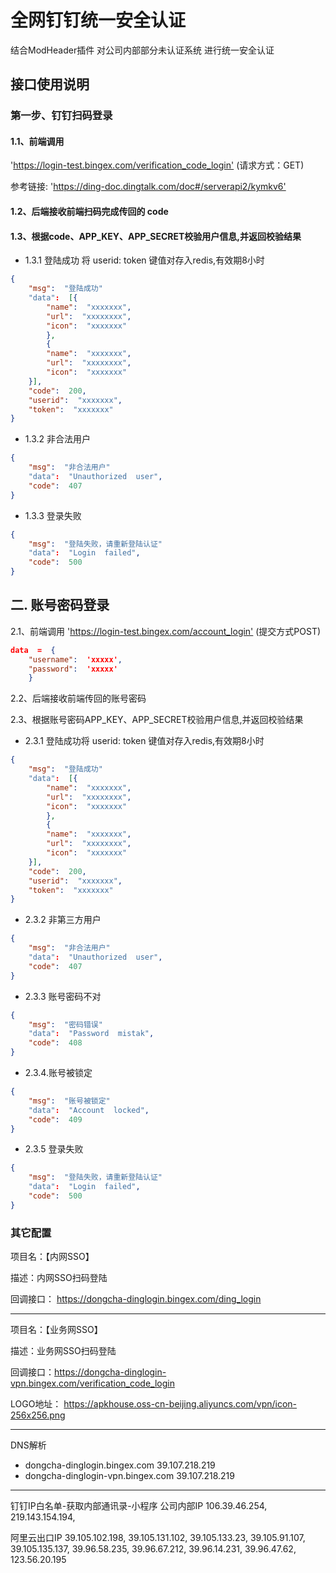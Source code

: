 <!--
 * @Author: Daboluo
 * @Date: 2019-12-12 20:20:44
 * @LastEditTime : 2020-01-07 11:33:11
 * @LastEditors  : Do not edit
 -->

# 全网钉钉统一安全认证

结合ModHeader插件  对公司内部部分未认证系统 进行统一安全认证

## 接口使用说明

### 第一步、钉钉扫码登录

#### 1.1、前端调用

'<https://login-test.bingex.com/verification_code_login'>      (请求方式：GET)

参考链接:  '<https://ding-doc.dingtalk.com/doc#/serverapi2/kymkv6'>

#### 1.2、后端接收前端扫码完成传回的 code

#### 1.3、根据code、APP_KEY、APP_SECRET校验用户信息,并返回校验结果

* 1.3.1 登陆成功
将  userid:  token  键值对存入redis,有效期8小时

```JSON
{
    "msg":  "登陆成功"
    "data":  [{
        "name":  "xxxxxxx",
        "url":  "xxxxxxxx",
        "icon":  "xxxxxxx"
        },
        {
        "name":  "xxxxxxx",
        "url":  "xxxxxxxx",
        "icon":  "xxxxxxx"
    }],
    "code":  200,
    "userid":  "xxxxxxx",
    "token":  "xxxxxxx"
}
```

* 1.3.2 非合法用户

```JSON
{
    "msg":  "非合法用户"
    "data":  "Unauthorized  user",
    "code":  407
}
```

* 1.3.3 登录失败

```JSON
{
    "msg":  "登陆失败，请重新登陆认证"
    "data":  "Login  failed",
    "code":  500
}
```

## 二.  账号密码登录

2.1、前端调用
 '<https://login-test.bingex.com/account_login'>      (提交方式POST)

```JSON
data  =  {
    "username":  'xxxxx',
    "password":  'xxxxx'
    }
```

2.2、后端接收前端传回的账号密码

2.3、根据账号密码APP_KEY、APP_SECRET校验用户信息,并返回校验结果

* 2.3.1 登陆成功将 userid: token 键值对存入redis,有效期8小时

```JSON
{
    "msg":  "登陆成功"
    "data":  [{
        "name":  "xxxxxxx",
        "url":  "xxxxxxxx",
        "icon":  "xxxxxxx"
        },
        {
        "name":  "xxxxxxx",
        "url":  "xxxxxxxx",
        "icon":  "xxxxxxx"
    }],
    "code":  200,
    "userid":  "xxxxxxx",
    "token":  "xxxxxxx"
}
```

* 2.3.2 非第三方用户

```JSON
{
    "msg":  "非合法用户"
    "data":  "Unauthorized  user",
    "code":  407
}
```

* 2.3.3 账号密码不对

```JSON
{
    "msg":  "密码错误"
    "data":  "Password  mistak",
    "code":  408
}
```

* 2.3.4.账号被锁定

```JSON
{
    "msg":  "账号被锁定"
    "data":  "Account  locked",
    "code":  409
}
```

* 2.3.5 登录失败

```JSON
{
    "msg":  "登陆失败，请重新登陆认证"
    "data":  "Login  failed",
    "code":  500
}
```

### 其它配置

项目名：【内网SSO】

描述：内网SSO扫码登陆

回调接口： <https://dongcha-dinglogin.bingex.com/ding_login>

---
项目名：【业务网SSO】

描述：业务网SSO扫码登陆

回调接口：<https://dongcha-dinglogin-vpn.bingex.com/verification_code_login>

LOGO地址：
 <https://apkhouse.oss-cn-beijing.aliyuncs.com/vpn/icon-256x256.png>

---
DNS解析

* dongcha-dinglogin.bingex.com     39.107.218.219
* dongcha-dinglogin-vpn.bingex.com 39.107.218.219

---
钉钉IP白名单-获取内部通讯录-小程序
公司内部IP
106.39.46.254,
219.143.154.194,

阿里云出口IP
39.105.102.198,
39.105.131.102,
39.105.133.23,
39.105.91.107,
39.105.135.137,
39.96.58.235,
39.96.67.212,
39.96.14.231,
39.96.47.62,
123.56.20.195
